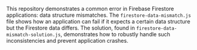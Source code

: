 This repository demonstrates a common error in Firebase Firestore applications: data structure mismatches.  The `firestore-data-mismatch.js` file shows how an application can fail if it expects a certain data structure but the Firestore data differs. The solution, found in `firestore-data-mismatch-solution.js`, demonstrates how to robustly handle such inconsistencies and prevent application crashes.